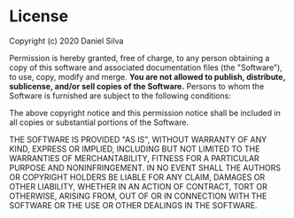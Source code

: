 # License

Copyright (c) 2020 Daniel Silva

Permission is hereby granted, free of charge, to any person obtaining a copy
of this software and associated documentation files (the "Software"), to use,
copy, modify and merge. **You are not allowed to publish, distribute, sublicense,
and/or sell copies of the Software.** Persons to whom the Software is furnished
are subject to the following conditions:

The above copyright notice and this permission notice shall be included in all
copies or substantial portions of the Software.

THE SOFTWARE IS PROVIDED "AS IS", WITHOUT WARRANTY OF ANY KIND, EXPRESS OR
IMPLIED, INCLUDING BUT NOT LIMITED TO THE WARRANTIES OF MERCHANTABILITY,
FITNESS FOR A PARTICULAR PURPOSE AND NONINFRINGEMENT. IN NO EVENT SHALL THE
AUTHORS OR COPYRIGHT HOLDERS BE LIABLE FOR ANY CLAIM, DAMAGES OR OTHER
LIABILITY, WHETHER IN AN ACTION OF CONTRACT, TORT OR OTHERWISE, ARISING FROM,
OUT OF OR IN CONNECTION WITH THE SOFTWARE OR THE USE OR OTHER DEALINGS IN THE
SOFTWARE.
